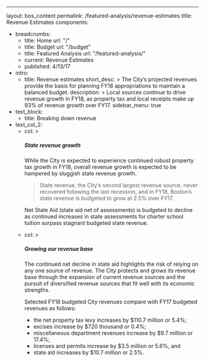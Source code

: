 ---
layout: bos_content
permalink: /featured-analysis/revenue-estimates
title: Revenue Estimates
components:
- breadcrumbs:
  - title: Home
    url: "/"
  - title: Budget
    url: "/budget"
  - title: Featured Analysis
    url: "/featured-analysis/"
  - current: Revenue Estimates
  - published: 4/13/17
- intro:
  - title: Revenue estimates
    short_desc: >
      The City’s projected revenues provide the basis for planning FY18 
      appropriations to maintain a balanced budget.
    description: >
      Local sources continue to drive revenue growth in FY18, as property 
      tax and local receipts make up 93% of revenue growth over FY17. 
    sidebar_menu: true    
- text_block:
  - title: Breaking down revenue
- text_col_2:
    - col: >
      <h5>State revenue growth</h5>
      <p>While the City is expected to experience continued robust property 
      tax growth in FY18, overall revenue growth is expected to be hampered by 
      sluggish state revenue growth. <blockquote>State revenue, the City’s second 
      largest revenue source, never recovered following the last recession, and 
      in FY18, Boston’s state revenue is budgeted to grow at 2.5% over FY17.</blockquote></p>
      <p>Net State Aid (state aid net of assessments) is budgeted to decline 
      as continued increases in state assessments for charter school tuition 
      surpass stagnant budgeted state revenue.</p>
    - col: >
      <h5>Growing our revenue base</h5>
      <p>The continued net decline in state aid highlights the risk of relying 
      on any one source of revenue. The City protects and grows its revenue base 
      through the expansion of current revenue sources and the pursuit of diversified 
      revenue sources that fit well with its economic strengths.</p>
      <p>Selected FY18 budgeted City revenues compare with FY17 budgeted revenues as follows:</p>
        <ul>
          <li>the net property tax levy increases by $110.7 million or 5.4%;</li>
          <li>excises increase by $720 thousand or 0.4%;</li>
          <li>miscellaneous department revenues increase by $9.7 million or 17.4%;</li>
          <li>licenses and permits increase by $3.5 million or 5.6%, and</li>
          <li>state aid increases by $10.7 million or 2.5%.</li>
        </ul>
